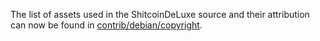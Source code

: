 The list of assets used in the ShitcoinDeLuxe source and their attribution can now be found in [contrib/debian/copyright](../contrib/debian/copyright).
